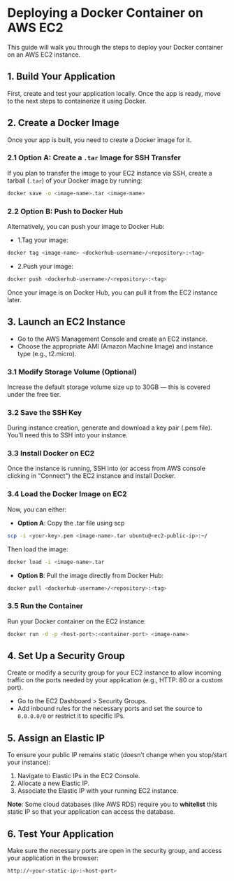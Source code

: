 # Deploying a Docker Container on AWS EC2

This guide will walk you through the steps to deploy your Docker container on an AWS EC2 instance.

## 1. Build Your Application
First, create and test your application locally. Once the app is ready, move to the next steps to containerize it using Docker.

## 2. Create a Docker Image
Once your app is built, you need to create a Docker image for it.

### 2.1 Option A: Create a `.tar` Image for SSH Transfer
If you plan to transfer the image to your EC2 instance via SSH, create a tarball (`.tar`) of your Docker image by running:
```bash
docker save -o <image-name>.tar <image-name>
```

### 2.2 Option B: Push to Docker Hub
Alternatively, you can push your image to Docker Hub:

- 1.Tag your image:
```bash
docker tag <image-name> <dockerhub-username>/<repository>:<tag>
```

- 2.Push your image:
```bash
docker push <dockerhub-username>/<repository>:<tag>
```
Once your image is on Docker Hub, you can pull it from the EC2 instance later.

## 3. Launch an EC2 Instance
- Go to the AWS Management Console and create an EC2 instance.
- Choose the appropriate AMI (Amazon Machine Image) and instance type (e.g., t2.micro).

### 3.1 Modify Storage Volume (Optional)
Increase the default storage volume size up to 30GB — this is covered under the free tier.

### 3.2 Save the SSH Key
During instance creation, generate and download a key pair (.pem file). You'll need this to SSH into your instance.

### 3.3 Install Docker on EC2
Once the instance is running, SSH into (or access from AWS console clicking in "Connect") the EC2 instance and install Docker.

### 3.4 Load the Docker Image on EC2
Now, you can either:

- **Option A**: Copy the .tar file using scp
```bash
scp -i <your-key>.pem <image-name>.tar ubuntu@<ec2-public-ip>:~/
```
Then load the image:
```bash
docker load -i <image-name>.tar
```

- **Option B**: Pull the image directly from Docker Hub:
```bash
docker pull <dockerhub-username>/<repository>:<tag>
```
### 3.5 Run the Container

Run your Docker container on the EC2 instance:

```bash
docker run -d -p <host-port>:<container-port> <image-name>
```

## 4. Set Up a Security Group
Create or modify a security group for your EC2 instance to allow incoming traffic on the ports needed by your application (e.g., HTTP: 80 or a custom port).

- Go to the EC2 Dashboard > Security Groups.
- Add inbound rules for the necessary ports and set the source to `0.0.0.0/0` or restrict it to specific IPs.

## 5. Assign an Elastic IP
To ensure your public IP remains static (doesn’t change when you stop/start your instance):

1. Navigate to Elastic IPs in the EC2 Console.
2. Allocate a new Elastic IP.
3. Associate the Elastic IP with your running EC2 instance.

**Note**: Some cloud databases (like AWS RDS) require you to **whitelist** this static IP so that your application can access the database.

## 6. Test Your Application
Make sure the necessary ports are open in the security group, and access your application in the browser:

```bash
http://<your-static-ip>:<host-port>
```